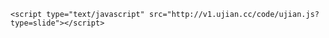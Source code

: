 <!-- JiaThis Button BEGIN -->
<script type="text/javascript">
var jiathis_config = {data_track_clickback:'true'};
</script>
<script type="text/javascript" src="http://v3.jiathis.com/code/jiathis_r.js?move=0&amp;btn=r4.gif&amp;uid=2143227" charset="utf-8"></script>
<!-- JiaThis Button END -->
<!-- UJian Button BEGIN -->
	<script type="text/javascript" src="http://v1.ujian.cc/code/ujian.js?type=slide"></script>
<!-- UJian Button END -->
